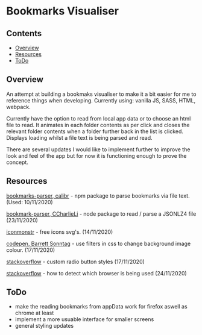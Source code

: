 # Bookmarks Visualiser

## Contents
* [Overview](#overview)
* [Resources](#resources)
* [ToDo](#todo)

## Overview

An attempt at building a bookmaks visualiser to make it a bit easier for me to reference things when developing. Currently using:
vanilla JS, SASS, HTML, webpack.

Currently have the option to read from local app data or to choose an html file to read. It animates in each folder contents as per click
and closes the relevant folder contents when a folder further back in the list is clicked. Displays loading whilst a file text is being
parsed and read.

There are several updates I would like to implement further to improve the look and feel of the app but for now it is functioning enough
to prove the concept.

## Resources

[bookmarks-parser, calibr](https://www.npmjs.com/package/bookmarks-parser) - npm package to parse bookmarks via file text. (Used: 10/11/2020)

[bookmark-parser, CCharlieLi](https://github.com/CCharlieLi/bookmark-parser#readme) - node package to read / parse a JSONLZ4 file (23/11/2020)

[iconmonstr](https://iconmonstr.com/) - free icons svg's. (14/11/2020)

[codepen, Barrett Sonntag](https://codepen.io/sosuke/pen/Pjoqqp) - use filters in css to change background image colour. (17/11/2020)

[stackoverflow](https://stackoverflow.com/questions/23167637/is-it-possible-to-change-the-color-of-selected-radio-buttons-center-circle) - custom radio button styles (17/11/2020)

[stackoverflow](https://stackoverflow.com/questions/9847580/how-to-detect-safari-chrome-ie-firefox-and-opera-browser) - how to detect which browser is being used (24/11/2020)

## ToDo

* make the reading bookmarks from appData work for firefox aswell as chrome at least
* implement a more usuable interface for smaller screens
* general styling updates